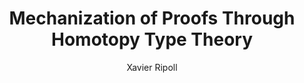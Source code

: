 ---
# Metadata
title: Mechanization of Proofs Through Homotopy Type Theory
author: Xavier Ripoll

# Document format
documentclass: report
toc: true
geometry:
- left=25mm
- right=30mm
- top=25mm
- bottom=30mm
- twoside

mainfont: TeX Gyre Pagella
mathfont: TeX Gyre Pagella Math
monofont: DejaVu Sans Mono # TeX Gyre Cursor is missing lots of math characters

# Add links to the refs
link-citations: true
reference-section-title: References
---